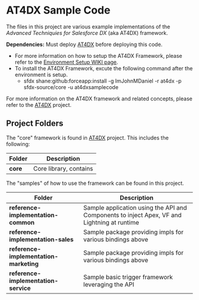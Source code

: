 # AT4DX Sample Code

The files in this project are various example implementations of the *Advanced Techniquies for Salesforce DX* (aka AT4DX) framework.

**Dependencies:** Must deploy [AT4DX](https://github.com/imjohnmdaniel/at4dx) before deploying this code.
* For more information on how to setup the AT4DX Framework, please refer to the [Environment Setup WIKI page](https://github.com/ImJohnMDaniel/at4dx/wiki/Environment-Setup). 
* To install the AT4DX Framework, excute the following command after the environment is setup.
  * sfdx shane:github:forceapp:install -g ImJohnMDaniel -r at4dx -p sfdx-source/core -u at4dxsamplecode

For more information on the AT4DX framework and related concepts, please refer to the [AT4DX](https://github.com/imjohnmdaniel/at4dx) project.

Project Folders
---------------
The "core" framework is found in [AT4DX](https://github.com/imjohnmdaniel/at4dx) project.  This includes the following:

| Folder | Description |
| ------ | ----------- |
| **core** | Core library, contains  |

The "samples" of how to use the framework can be found in this project.

| Folder | Description |
| ------ | ----------- |
| **reference-implementation-common** | Sample application using the API and Components to inject Apex, VF and Lightning at runtime |
| **reference-implementation-sales** | Sample package providing impls for various bindings above |
| **reference-implementation-marketing** | Sample package providing impls for various bindings above |
| **reference-implementation-service** | Sample basic trigger framework leveraging the API |
